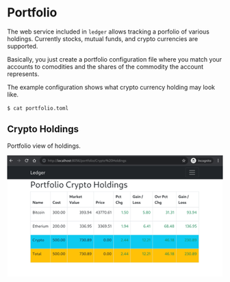 # Portfolio

The web service included in `ledger` allows tracking a porfolio of various
holdings. Currently stocks, mutual funds, and crypto currencies are supported.

Basically, you just create a portfolio configuration file where you match your
accounts to comodities and the shares of the commodity the account represents.

The example configuration shows what crypto currency holding may look like.

`$ cat portfolio.toml`

## Crypto Holdings

Portfolio view of holdings.

![crypto holdings portfolio](webshots/portfolio-crypto.png)

